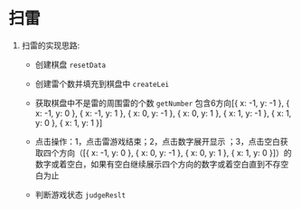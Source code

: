 # 扫雷

1. 扫雷的实现思路:
    - 创建棋盘 ```resetData```
    - 创建雷个数并填充到棋盘中 ```createLei```
    - 获取棋盘中不是雷的周围雷的个数 ```getNumber```
       包含6方向[{ x: -1, y: -1 }, { x: -1, y: 0 }, { x: -1, y: 1 }, { x: 0, y: -1 }, { x: 0, y: 1 }, { x: 1, y: -1 }, { x: 1, y: 0 }, { x: 1, y: 1 }]

    - 点击操作：1，点击雷游戏结束；2，点击数字展开显示 ；3，点击空白获取四个方向（[{ x: -1, y: 0 }, { x: 0, y: -1 }, { x: 0, y: 1 }, { x: 1, y: 0 }]）的数字或着空白，如果有空白继续展示四个方向的数字或着空白直到不存空白为止
    - 判断游戏状态 ```judgeReslt ```
